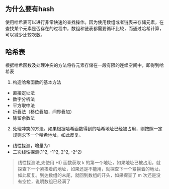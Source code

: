 ## 为什么要有hash
使用哈希表可以进行非常快速的查找操作。因为使用数组或者链表来存储元素，在查找某个元素是否存在的过程中，数组和链表都需要循环比较，而通过哈希计算，可以减少比较次数。

## 哈希表
根据哈希函数及处理冲突的方法将各元素存储在一段有限的连续空间中，即得到哈希表

1. 构造哈希函数的基本方法
  * 直接定址法
  * 数字分析法
  * 平方取中法
  * 折叠法（移位叠加，间界叠加）
  * 除留余数法

2. 处理冲突的方法。如果根据哈希函数得到的哈希地址已经被占用，则按照一定规则求下一个哈希地址，如此反复。
  * 线性探测，增量为1
  * 二次线性探测(1^2, -1^2, 2^2, -2^2)


> 线性探测法,先使用 H() 函数获取 k 的第一个地址，如果地址已被占用，就探查下一个紧挨着的地址，如果还是不能用，就探查下一个紧挨着的地址，如此反复。到达数组的末尾，就回到数组的开头，如果探查了 m 次还是没有空位，说明数组已经满了
